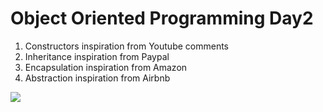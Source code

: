 # Object Oriented Programming Day2

1. Constructors inspiration from Youtube comments
2. Inheritance inspiration from Paypal
3. Encapsulation inspiration from Amazon
4. Abstraction inspiration from Airbnb

![](https://www.imaginarycloud.com/blog/content/images/2021/07/OOP_4p.png)